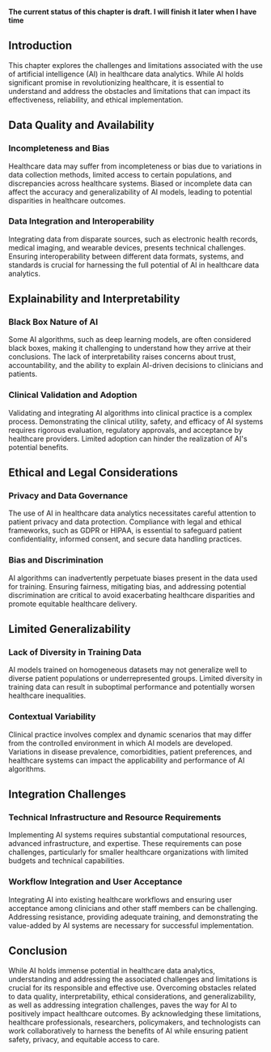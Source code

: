 **The current status of this chapter is draft. I will finish it later when I have time**

Introduction
------------

This chapter explores the challenges and limitations associated with the use of artificial intelligence (AI) in healthcare data analytics. While AI holds significant promise in revolutionizing healthcare, it is essential to understand and address the obstacles and limitations that can impact its effectiveness, reliability, and ethical implementation.

Data Quality and Availability
-----------------------------

### Incompleteness and Bias

Healthcare data may suffer from incompleteness or bias due to variations in data collection methods, limited access to certain populations, and discrepancies across healthcare systems. Biased or incomplete data can affect the accuracy and generalizability of AI models, leading to potential disparities in healthcare outcomes.

### Data Integration and Interoperability

Integrating data from disparate sources, such as electronic health records, medical imaging, and wearable devices, presents technical challenges. Ensuring interoperability between different data formats, systems, and standards is crucial for harnessing the full potential of AI in healthcare data analytics.

Explainability and Interpretability
-----------------------------------

### Black Box Nature of AI

Some AI algorithms, such as deep learning models, are often considered black boxes, making it challenging to understand how they arrive at their conclusions. The lack of interpretability raises concerns about trust, accountability, and the ability to explain AI-driven decisions to clinicians and patients.

### Clinical Validation and Adoption

Validating and integrating AI algorithms into clinical practice is a complex process. Demonstrating the clinical utility, safety, and efficacy of AI systems requires rigorous evaluation, regulatory approvals, and acceptance by healthcare providers. Limited adoption can hinder the realization of AI's potential benefits.

Ethical and Legal Considerations
--------------------------------

### Privacy and Data Governance

The use of AI in healthcare data analytics necessitates careful attention to patient privacy and data protection. Compliance with legal and ethical frameworks, such as GDPR or HIPAA, is essential to safeguard patient confidentiality, informed consent, and secure data handling practices.

### Bias and Discrimination

AI algorithms can inadvertently perpetuate biases present in the data used for training. Ensuring fairness, mitigating bias, and addressing potential discrimination are critical to avoid exacerbating healthcare disparities and promote equitable healthcare delivery.

Limited Generalizability
------------------------

### Lack of Diversity in Training Data

AI models trained on homogeneous datasets may not generalize well to diverse patient populations or underrepresented groups. Limited diversity in training data can result in suboptimal performance and potentially worsen healthcare inequalities.

### Contextual Variability

Clinical practice involves complex and dynamic scenarios that may differ from the controlled environment in which AI models are developed. Variations in disease prevalence, comorbidities, patient preferences, and healthcare systems can impact the applicability and performance of AI algorithms.

Integration Challenges
----------------------

### Technical Infrastructure and Resource Requirements

Implementing AI systems requires substantial computational resources, advanced infrastructure, and expertise. These requirements can pose challenges, particularly for smaller healthcare organizations with limited budgets and technical capabilities.

### Workflow Integration and User Acceptance

Integrating AI into existing healthcare workflows and ensuring user acceptance among clinicians and other staff members can be challenging. Addressing resistance, providing adequate training, and demonstrating the value-added by AI systems are necessary for successful implementation.

Conclusion
----------

While AI holds immense potential in healthcare data analytics, understanding and addressing the associated challenges and limitations is crucial for its responsible and effective use. Overcoming obstacles related to data quality, interpretability, ethical considerations, and generalizability, as well as addressing integration challenges, paves the way for AI to positively impact healthcare outcomes. By acknowledging these limitations, healthcare professionals, researchers, policymakers, and technologists can work collaboratively to harness the benefits of AI while ensuring patient safety, privacy, and equitable access to care.
